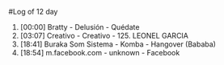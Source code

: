 #Log of 12 day

1. [00:00] Bratty - Delusión - Quédate
1. [03:07] Creativo - Creativo - 125. LEONEL GARCIA
1. [18:41] Buraka Som Sistema - Komba - Hangover (Bababa)
1. [18:54] m.facebook.com - unknown - Facebook
